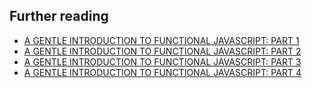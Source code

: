 ## Further reading

- [A GENTLE INTRODUCTION TO FUNCTIONAL JAVASCRIPT: PART 1](https://jrsinclair.com/articles/2016/gentle-introduction-to-functional-javascript-intro/)
- [A GENTLE INTRODUCTION TO FUNCTIONAL JAVASCRIPT: PART 2](https://jrsinclair.com/articles/2016/gentle-introduction-to-functional-javascript-arrays/)
- [A GENTLE INTRODUCTION TO FUNCTIONAL JAVASCRIPT: PART 3](https://jrsinclair.com/articles/2016/gentle-introduction-to-functional-javascript-functions/)
- [A GENTLE INTRODUCTION TO FUNCTIONAL JAVASCRIPT: PART 4](https://jrsinclair.com/articles/2016/gentle-introduction-to-functional-javascript-style/)
